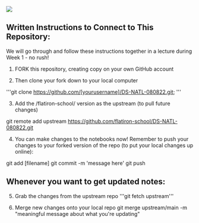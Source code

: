 <img src="https://encrypted-tbn0.gstatic.com/images?q=tbn:ANd9GcS2DVc8OpBLjgghQJjcK5-WbOT8Bo3lgkye-A&usqp=CAU">


## Written Instructions to Connect to This Repository:

We will go through and follow these instructions together in a lecture during Week 1 - no rush!

1) FORK this repository, creating copy on your own GitHub account

2) Then clone your fork down to your local computer

'''git clone https://github.com/[yourusername]/DS-NATL-080822.git;
'''


3) Add the /flatiron-school/ version as the upstream (to pull future changes)

git remote add upstream https://github.com/flatiron-school/DS-NATL-080822.git


4) You can make changes to the notebooks now! Remember to push your changes to your forked version of the repo (to put your local changes up online):

git add [filename]
git commit -m 'message here'
git push

## Whenever you want to get updated notes:
5) Grab the changes from the upstream repo
'''git fetch upstream'''

6) Merge new changes onto your local repo
git merge upstream/main -m "meaningful message about what you're updating"